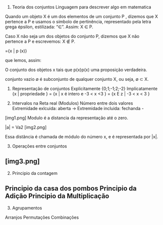 1.  Teoria dos conjuntos
Linguagem para descrever algo em matematica

Quando um objeto X é um dos elementos de um conjunto P , dizemos que X pertence a P e usamos o símbolo de pertinência, representado pela letra grega épsilon, estilizada: “∈”. Assim: X ∈ P.

Caso X não seja um dos objetos do conjunto P, dizemos que X não pertence a P e escrevemos: X ∉ P.

={x | p (x)}

que lemos, assim:

O conjunto dos objetos x tais que p(x)p(x) uma proposição verdadeira.

conjunto vazio ∅ é subconjunto de qualquer conjunto X, ou seja, ∅ ⊂ X.

1.  Representação de conjuntos
Explicitamente {0;1;-1;2;-2}
Implicatamente {x | propriedade } = {x | x é intero e -3 < x <3 } = {x E z | -3 < x < 3 }

2.  Intervalos na Reta real (Modulos)
Número entre dois valores
Extremidade exlcuida: aberta ->
Extremidade incluida: fechanda -

[img1.png]
Modulo é a distancia da representação até o zero.

|a| = Va2
[img2.png]

Essa distância é chamada de módulo do número x, e é representada por |x|.

3.  Operações entre conjuntos

[img3.png]
-----
2.  Principio da contagem

Principio da casa dos pombos
Principio da Adição
Principio da Multiplicação
----
3. Agrupamentos

Arranjos
Permutações
Combinações


